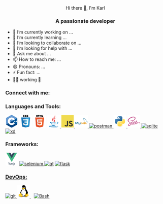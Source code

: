 

<div id="header" align="center">
       Hi there 👋, I'm Karl
       <h3 align="center">A passionate developer</h3>
    
    
</div>

- 🔭 I’m currently working on ...
- 🌱 I’m currently learning ...
- 👯 I’m looking to collaborate on ...
- 🤔 I’m looking for help with ...
- 💬 Ask me about ...
- 📫 How to reach me: ...
- 😄 Pronouns: ...
- ⚡ Fun fact: ...
- 👨‍💻 working  🚀



<h3 align="left">Connect with me:</h3>
<p align="left">
</p>

<h3 align="left">Languages and Tools:</h3>

<div>
              <span>
                     <img src="https://raw.githubusercontent.com/devicons/devicon/master/icons/cplusplus/cplusplus-original.svg" alt="cplusplus" width="40" height="40"/></a> <a href="https://www.w3schools.com/css/" target="_blank" rel="noreferrer"> 
              </span>
              <span>
                     <img src="https://raw.githubusercontent.com/devicons/devicon/master/icons/css3/css3-original-wordmark.svg" alt="css3" width="40" height="40"/></a> 
              </span>
              <span>
                     <img src="https://raw.githubusercontent.com/devicons/devicon/master/icons/html5/html5-original-wordmark.svg" alt="html5" width="40" height="40"/> </a> <a href="https://www.java.com" target="_blank" rel="noreferrer">
              </span>
              <span>   
                     <img src="https://raw.githubusercontent.com/devicons/devicon/master/icons/java/java-original.svg" alt="java" width="40" height="40"/> </a> <a href="https://developer.mozilla.org/en-US/docs/Web/JavaScript" target="_blank" rel="noreferrer">
              </span>
              <span>
                     <img src="https://raw.githubusercontent.com/devicons/devicon/master/icons/javascript/javascript-original.svg" alt="javascript" width="40" height="40"/>  
              </span>
              <span>
                      <a href="https://www.mysql.com/" target="_blank" rel="noreferrer"><img src="https://raw.githubusercontent.com/devicons/devicon/master/icons/mysql/mysql-original-wordmark.svg" alt="mysql" width="40" height="40"/> </a> <a href="https://postman.com" target="_blank" rel="noreferrer"> 
              </span>
              <span>
                     <img src="https://www.vectorlogo.zone/logos/getpostman/getpostman-icon.svg" alt="postman" width="40" height="40"/> </a> <a href="https://www.python.org" target="_blank" rel="noreferrer"> 
              </span>
              <span>
                     <img src="https://raw.githubusercontent.com/devicons/devicon/master/icons/python/python-original.svg" alt="python" width="40" height="40"/> </a>  <a href="https://sass-lang.com" target="_blank" rel="noreferrer"> 
              </span>
              <span>
                     <img src="https://raw.githubusercontent.com/devicons/devicon/master/icons/sass/sass-original.svg" alt="sass" width="40" height="40"/> </a> <a href="https://www.selenium.dev" target="_blank" rel="noreferrer">
              </span>
              <span>
                     <img src="https://www.vectorlogo.zone/logos/sqlite/sqlite-icon.svg" alt="sqlite" width="40" height="40"/> </a> <a href="https://vuejs.org/" target="_blank" rel="noreferrer"> 
              </span>
              <span>
                     <img src="https://cdn.worldvectorlogo.com/logos/adobe-xd.svg" alt="xd" width="40" height="40"/> </a> </p>
              </span>

</div>

<h3 align="left">Frameworks:</h3>
       <span>
              <img src="https://raw.githubusercontent.com/devicons/devicon/master/icons/vuejs/vuejs-original-wordmark.svg" alt="vuejs" width="40" height="40"/></a> <a href="https://www.adobe.com/products/xd.html" target="_blank" rel="noreferrer">
       </span>
       <span>
              <img src="https://raw.githubusercontent.com/detain/svg-logos/780f25886640cef088af994181646db2f6b1a3f8/svg/selenium-logo.svg" alt="selenium" width="40" height="40"/> </a> <a href="https://www.sqlite.org/" target="_blank" rel="noreferrer">
       </span>
       <span>
              <a href="https://www.qt.io/" target="_blank" rel="noreferrer"><img src="https://upload.wikimedia.org/wikipedia/commons/0/0b/Qt_logo_2016.svg" alt="qt" width="40" height="40"/></a>
       </span>
        <span>
              <a href="https://flask.palletsprojects.com/" target="_blank" rel="noreferrer"><img src="https://www.vectorlogo.zone/logos/pocoo_flask/pocoo_flask-icon.svg" alt="flask" width="40" height="40"/> </a> <a href="https://git-scm.com/" target="_blank" rel="noreferrer">
       </span>
       
  
<h3 align="left">DevOps:</h3>
       <span>
              <img src="https://www.vectorlogo.zone/logos/git-scm/git-scm-icon.svg" alt="git" width="40" height="40"/> </a> <a href="https://www.w3.org/html/" target="_blank" rel="noreferrer"> 
       </span>
       <span>
              </a> <a href="https://www.linux.org/" target="_blank" rel="noreferrer"><img src="https://raw.githubusercontent.com/devicons/devicon/master/icons/linux/linux-original.svg" alt="linux" width="40" height="40"/> </a> <a href="https://www.mysql.com/" target="_blank" rel="noreferrer"> 
       </span>
       <span>
              <img style="margin: 10px" src="https://profilinator.rishav.dev/skills-assets/gnu_bash-icon.svg" alt="Bash" height="50" />  
       </span>
       

<!--
**karlduggan/karlduggan** is a ✨ _special_ ✨ repository because its `README.md` (this file) appears on your GitHub profile.

-->
